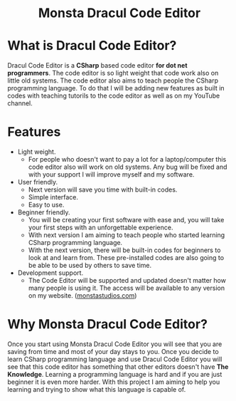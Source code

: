 <h1 align="center">Monsta Dracul Code Editor</h1>

# What is Dracul Code Editor?
<p>Dracul Code Editor is a <b>CSharp</b> based code editor <b>for dot net programmers</b>. The code editor is so light weight that code work also on little old systems. The code editor also aims to teach people the CSharp programming language. To do that I will be adding new features as built in codes with teaching tutorils to the code editor as well as on my YouTube channel.</p>

# Features
* Light weight.
  * For people who doesn't want to pay a lot for a laptop/computer this code editor also will work on old systems. Any bug will be fixed and with your support I will improve myself and my software.
* User friendly.
  * Next version will save you time with built-in codes.
  * Simple interface.
  * Easy to use.
* Beginner friendly.
  * You will be creating your first software with ease and, you will take your first steps with an unforgettable experience.
  * With next version I am aiming to teach people who started learning CSharp programming language.
  * With the next version, there will be built-in codes for beginners to look at and learn from. These pre-installed codes are also going to be able to be used by others to save time.
* Development support.
  * The Code Editor will be supported and updated doesn't matter how many people is using it. The access will be available to any version on my website. ([monstastudios.com](https://monstastudios.com/))

# Why Monsta Dracul Code Editor?
<p>Once you start using Monsta Dracul Code Editor you will see that you are saving from time and most of your day stays to you. Once you decide to learn CSharp programming language and use Dracul Code Editor you will see that this code editor has something that other editors doesn't have <b>The Knowledge</b>. Learning a programming language is hard and if you are just beginner it is even more harder. With this project I am aiming to help you learning and trying to show what this language is capable of.</p>
